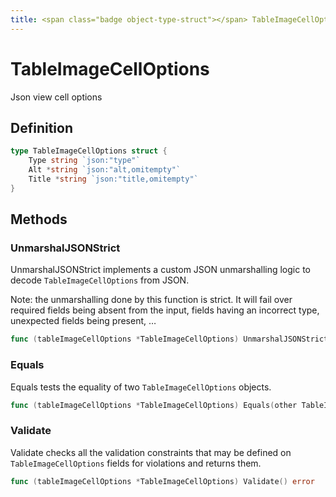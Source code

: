 ```yaml
---
title: <span class="badge object-type-struct"></span> TableImageCellOptions
---
```

# <span class="badge object-type-struct"></span> TableImageCellOptions

Json view cell options

## Definition

```go
type TableImageCellOptions struct {
    Type string `json:"type"`
    Alt *string `json:"alt,omitempty"`
    Title *string `json:"title,omitempty"`
}
```
## Methods

### <span class="badge object-method"></span> UnmarshalJSONStrict

UnmarshalJSONStrict implements a custom JSON unmarshalling logic to decode `TableImageCellOptions` from JSON.

Note: the unmarshalling done by this function is strict. It will fail over required fields being absent from the input, fields having an incorrect type, unexpected fields being present, …

```go
func (tableImageCellOptions *TableImageCellOptions) UnmarshalJSONStrict(raw []byte) error
```

### <span class="badge object-method"></span> Equals

Equals tests the equality of two `TableImageCellOptions` objects.

```go
func (tableImageCellOptions *TableImageCellOptions) Equals(other TableImageCellOptions) bool
```

### <span class="badge object-method"></span> Validate

Validate checks all the validation constraints that may be defined on `TableImageCellOptions` fields for violations and returns them.

```go
func (tableImageCellOptions *TableImageCellOptions) Validate() error
```

